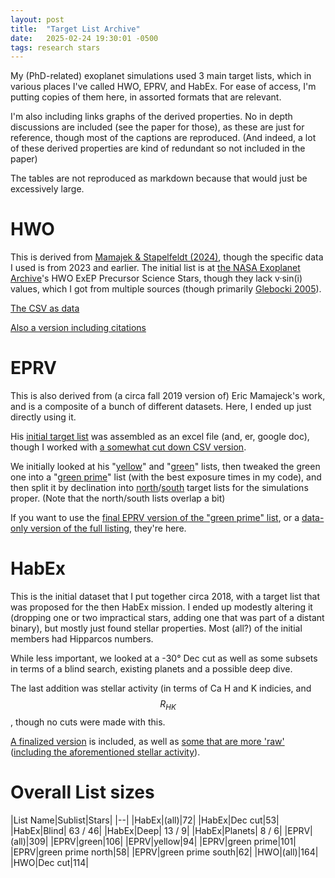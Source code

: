 ```yaml
---
layout: post
title:  "Target List Archive"
date:   2025-02-24 19:30:01 -0500
tags: research stars
---
```

My (PhD-related) exoplanet simulations used 3 main target lists, which in various places I've called HWO, EPRV, and HabEx. For ease of access, I'm putting copies of them here, in assorted formats that are relevant.

I'm also including links graphs of the derived properties. No in depth discussions are included (see the paper for those), as these are just for reference, though most of the captions are reproduced. (And indeed, a lot of these derived properties are kind of redundant so not included in the paper)

The tables are not reproduced as markdown because that would just be excessively large.

# HWO
This is derived from [Mamajek & Stapelfeldt (2024)](https://arxiv.org/abs/2402.12414), though the specific data I used is from 2023 and earlier. The initial list is at [the NASA Exoplanet Archive](https://exoplanetarchive.ipac.caltech.edu/)'s HWO ExEP Precursor Science Stars, though they lack v·sin(i) values, which I got from multiple sources (though primarily [Glebocki 2005](https://ui.adsabs.harvard.edu/abs/2005yCat.3244....0G/abstract)).

[The CSV as data](/codeanddata/targetstars_hwo.csv)

[Also a version including citations](/codeanddata/mission_exep_targets.csv)

# EPRV
This is also derived from (a circa fall 2019 version of) Eric Mamajeck's work, and is a composite of a bunch of different datasets. Here, I ended up just directly using it.

His [initial target list](/codeanddata/NASA_mission_study_stars20191023.xlsx) was assembled as an excel file (and, er, google doc), though I worked with [a somewhat cut down CSV version](/codeanddata/emamajeckgreenyellowredlist.csv).

We initially looked at his "[yellow](/codeanddata/targetstars_yellow.csv)" and "[green](/codeanddata/targetstars_green.csv)" lists, then tweaked the green one into a "[green prime](/codeanddata/targetstars_greenprime.csv)" list (with the best exposure times in my code), and then split it by declination into [north](/codeanddata/targetstars_greenprimeN.csv)/[south](/codeanddata/targetstars_greenprimeS.csv) target lists for the simulations proper. (Note that the north/south lists overlap a bit)


If you want to use the [final EPRV version of the "green prime" list](/codeanddata/targetstars_eprv.csv), or a [data-only version of the full listing](/codeanddata/targetstars_all.csv), they're here.


# HabEx
This is the initial dataset that I put together circa 2018, with a target list that was proposed for the then HabEx mission. I ended up modestly altering it (dropping one or two impractical stars, adding one that was part of a distant binary), but mostly just found stellar properties. Most (all?) of the initial members had Hipparcos numbers.

While less important, we looked at a -30° Dec cut as well as some subsets in terms of a blind search, existing planets and a possible deep dive.

The last addition was stellar activity (in terms of Ca H and K indicies, and $$R_{HK}$$, though no cuts were made with this.

[A finalized version](/codeanddata/targetstars_habex.csv) is included, as well as [some that are more 'raw'](/codeanddata/habex_provisional_20190129.csv) ([including the aforementioned stellar activity](/codeanddata/habex_candidate_20190129.csv)).


# Overall List sizes

|List Name|Sublist|Stars|
|--|
|HabEx|(all)|72|
|HabEx|Dec cut|53|
|HabEx|Blind| 63 / 46|
|HabEx|Deep| 13 / 9|
|HabEx|Planets| 8 / 6|
|EPRV|(all)|309|
|EPRV|green|106|
|EPRV|yellow|94|
|EPRV|green prime|101|
|EPRV|green prime north|58|
|EPRV|green prime south|62|
|HWO|(all)|164|
|HWO|Dec cut|114|
